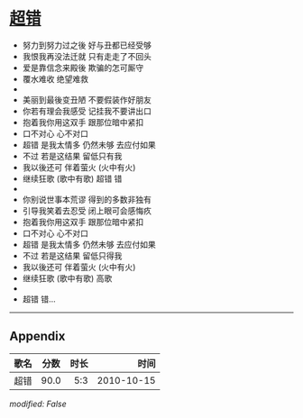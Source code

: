 # [超错](https://music.163.com/song?id=64394)

* 努力到努力过之後 好与丑都已经受够
* 我恨我再没法迁就 只有走走了不回头
* 爱是靠信念来殿後 欺骗的怎可厮守
* 覆水难收 绝望难救
* 
* 美丽到最後变丑陋 不要假装作好朋友
* 你若有理会我感受 记挂我不要讲出口
* 抱着我你用这双手 跟那位暗中紧扣
* 口不对心 心不对口
* 超错 是我太情多 仍然未够 去应付如果
* 不过 若是这结果 留低只有我
* 我以後还可 伴着萤火 (火中有火)
* 继续狂歌 (歌中有歌) 超错 错
* 
* 你别说世事本荒谬 得到的多数非独有
* 引导我笑着去忍受 闭上眼可会感悔疚
* 抱着我你用这双手 跟那位暗中紧扣
* 口不对心 心不对口
* 超错 是我太情多 仍然未够 去应付如果
* 不过 若是这结果 留低只得我
* 我以後还可 伴着萤火 (火中有火)
* 继续狂歌 (歌中有歌) 高歌
* 
* 超错 错...


---

## Appendix

|歌名|分数|时长|时间|
|:---|:---:|---:|---:|
|超错|90.0|5:3|2010-10-15

*modified: False*